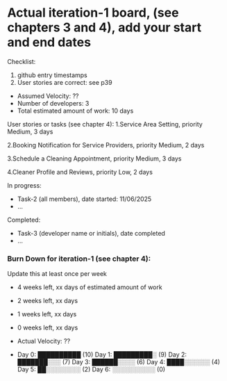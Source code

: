# Actual iteration-1 board, (see chapters 3 and 4), add your start and end dates 

Checklist: 
1. github entry timestamps
2. User stories are correct: see p39

* Assumed Velocity: ?? 
* Number of developers: 3
* Total estimated amount of work: 10 days

User stories or tasks (see chapter 4):
1.Service Area Setting, priority Medium, 3 days

2.Booking Notification for Service Providers, priority Medium, 2 days

3.Schedule a Cleaning Appointment, priority Medium, 3 days

4.Cleaner Profile and Reviews, priority Low, 2 days

In progress:
* Task-2 (all members), date started: 11/06/2025
* ...

Completed:
* Task-3 (developer name or initials), date completed
* ...

### Burn Down for iteration-1 (see chapter 4):
Update this at least once per week
* 4 weeks left, xx days of estimated amount of work 
* 2 weeks left, xx days
* 1 weeks left, xx days
* 0 weeks left, xx days
* Actual Velocity: ??

* Day 0: ██████████ (10)
Day 1: █████████░ (9)
Day 2: ███████░░░ (7)
Day 3: ██████░░░░ (6)
Day 4: ████░░░░░░ (4)
Day 5: ██░░░░░░░░ (2)
Day 6: ░░░░░░░░░░ (0)

